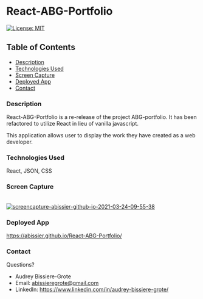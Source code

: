 # React-ABG-Portfolio
[![License: MIT](https://img.shields.io/badge/License-MIT-yellow.svg)](https://opensource.org/licenses/MIT)

## Table of Contents
* [Description](#description)
* [Technologies Used](#technologies-used)
* [Screen Capture](#Screen-Capture)
* [Deployed App](#deployed-app)
* [Contact](#contact)


### Description 

React-ABG-Portfolio is a re-release of the project ABG-portfolio. It has been refactored to utilize React in lieu of vanilla javascript. 

This application allows user to display the work they have created as a web developer. 

### Technologies Used
React, JSON, CSS

### Screen Capture
<br>
<a href="https://ibb.co/gyh2rZX"><img src="https://i.ibb.co/wyjkdhb/screencapture-abissier-github-io-2021-03-24-09-55-38.png" alt="screencapture-abissier-github-io-2021-03-24-09-55-38" border="0"></a>

### Deployed App
https://abissier.github.io/React-ABG-Portfolio/

### Contact 
Questions? 

* Audrey Bissiere-Grote
* Email: abissieregrote@gmail.com
* LinkedIn: https://www.linkedin.com/in/audrey-bissiere-grote/

